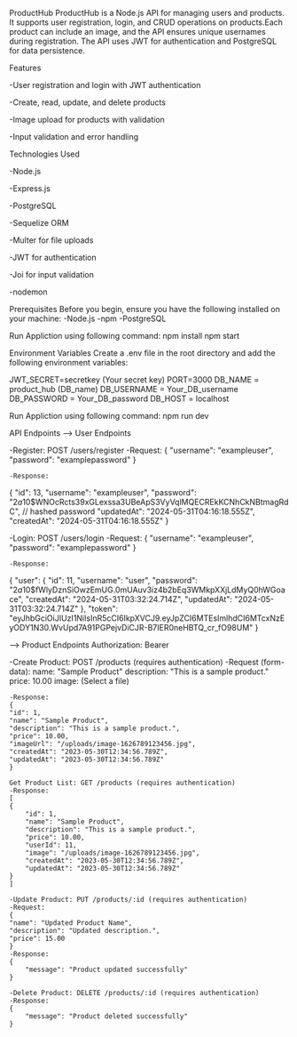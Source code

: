 ProductHub
ProductHub is a Node.js API for managing users and products. It supports user registration, login, and CRUD operations on products.Each product can include an image, and the API ensures unique usernames during registration. The API uses JWT for authentication and PostgreSQL for data persistence.

Features

 -User registration and login with JWT authentication
 
 -Create, read, update, and delete products
 
-Image upload for products with validation

-Input validation and error handling

Technologies Used

-Node.js

-Express.js

-PostgreSQL

-Sequelize ORM

-Multer for file uploads

-JWT for authentication

-Joi for input validation

-nodemon

Prerequisites
Before you begin, ensure you have the following installed on your machine:
-Node.js
-npm
-PostgreSQL

Run Appliction using following command:
npm install
npm start

Environment Variables
Create a .env file in the root directory and add the following environment variables:

JWT_SECRET=secretkey (Your secret key)
PORT=3000
DB_NAME = product_hub (DB_name)
DB_USERNAME = Your_DB_username
DB_PASSWORD = Your_DB_password
DB_HOST = localhost

Run Appliction using following command:
npm run dev

API Endpoints
--> User Endpoints

   -Register: POST /users/register
    -Request:
    {
    "username": "exampleuser",
    "password": "examplepassword"
    }

    -Response:
   {
    "id": 13,
    "username": "exampleuser",
    "password": "$2a$10$WNOcRcts39xGLexssa3UBeApS3VyVqlMQECREkKCNhCkNBtmagRdC", // hashed password
    "updatedAt": "2024-05-31T04:16:18.555Z",
    "createdAt": "2024-05-31T04:16:18.555Z"
}

   -Login: POST /users/login
    -Request:
    {
    "username": "exampleuser",
    "password": "examplepassword"
    }

    -Response:
   {
    "user": {
        "id": 11,
        "username": "user",
        "password": "$2a$10$fWlyDznSiOwzEmUG.0mUAuv3iz4b2bEq3WMkpXXjLdMyQ0hWGoace",
        "createdAt": "2024-05-31T03:32:24.714Z",
        "updatedAt": "2024-05-31T03:32:24.714Z"
    },
    "token": "eyJhbGciOiJIUzI1NiIsInR5cCI6IkpXVCJ9.eyJpZCI6MTEsImlhdCI6MTcxNzEyODY1N30.WvUpd7A91PGPejvDiCJR-B7IER0neHBTQ_cr_fO98UM"
   }

--> Product Endpoints
  Authorization: Bearer <JWT token>

  -Create Product: POST /products (requires authentication)
    -Request (form-data):
    name: "Sample Product"
    description: "This is a sample product."
    price: 10.00
    image: (Select a file)

    -Response:
    {
    "id": 1,
    "name": "Sample Product",
    "description": "This is a sample product.",
    "price": 10.00,
    "imageUrl": "/uploads/image-1626789123456.jpg",
    "createdAt": "2023-05-30T12:34:56.789Z",
    "updatedAt": "2023-05-30T12:34:56.789Z"
    }

    Get Product List: GET /products (requires authentication)
    -Response:
    [
    {
        "id": 1,
        "name": "Sample Product",
        "description": "This is a sample product.",
        "price": 10.00,
        "userId": 11,
        "image": "/uploads/image-1626789123456.jpg",
        "createdAt": "2023-05-30T12:34:56.789Z",
        "updatedAt": "2023-05-30T12:34:56.789Z"
    }
    ]

    -Update Product: PUT /products/:id (requires authentication)
    -Request:
    {
    "name": "Updated Product Name",
    "description": "Updated description.",
    "price": 15.00
    }
    -Response:
    {
        "message": "Product updated successfully"
    }

    -Delete Product: DELETE /products/:id (requires authentication)
    -Response:
    {
        "message": "Product deleted successfully"
    }
